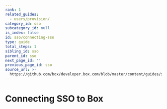 ```yaml
---
rank: 1
related_guides:
  - users/provision/
category_id: sso
subcategory_id: null
is_index: false
id: sso/connecting-sso
type: guide
total_steps: 1
sibling_id: sso
parent_id: sso
next_page_id: ''
previous_page_id: sso
source_url: >-
  https://github.com/box/developer.box.com/blob/master/content/guides/sso/connecting-sso.md
---
```


# Connecting SSO to Box
